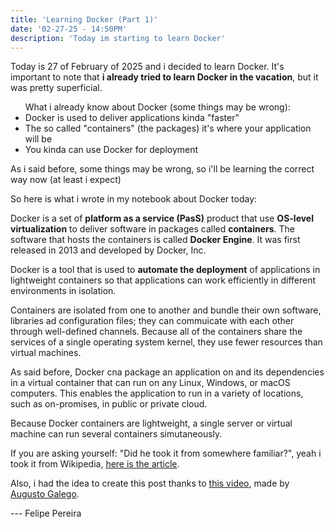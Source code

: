 ```yaml
---
title: 'Learning Docker (Part 1)'
date: '02-27-25 - 14:50PM'
description: 'Today im starting to learn Docker'
---
```


<p>Today is 27 of February of 2025 and i decided to learn Docker. It's important
to note that <b>i already tried to learn Docker in the vacation</b>, but it was
pretty superficial.</p>

<ul>What i already know about Docker (some things may be wrong):
    <li>Docker is used to deliver applications kinda "faster"</li>
    <li>The so called "containers" (the packages) it's where your application will be</li>
    <li>You kinda can use Docker for deployment</li>
</ul>

<p>As i said before, some things may be wrong, so i'll be learning the correct way now (at least i expect)</p>

<p>So here is what i wrote in my notebook about Docker today:</p>

<p>Docker is a set of <b>platform as a service (PasS)</b> product that use <b>OS-level virtualization</b> to deliver software in packages called <b>containers</b>. The software that hosts the containers is called <b>Docker Engine</b>. It was first released in 2013 and developed by Docker, Inc.</p>

<p>Docker is a tool that is used to <b>automate the deployment</b> of applications in lightweight containers so that applications can work efficiently in different environments in isolation.</p>

<p>Containers are isolated from one to another and bundle their own software, libraries ad configuration files; they can commuicate with each other through well-defined channels. Because all of the containers share the services of a single operating system kernel, they use fewer resources than virtual machines.</p>

<p>As said before, Docker cna package an application on and its dependencies in a virtual container that can run on any Linux, Windows, or macOS computers. This enables the application to run in a variety of locations, such as on-promises, in public or private cloud.</p>

<p>Because Docker containers are lightweight, a single server or virtual machine can run several containers simutaneously.</p>

<p>If you are asking yourself: "Did he took it from somewhere familiar?", yeah i took it from Wikipedia, <a href="https://en.wikipedia.org/wiki/Docker_(software)">here is the article</a>.</p>

<p>Also, i had the idea to create this post thanks to <a href="https://youtu.be/LGpJuDUaHXY?si=7EXCGJBy5Gi2Wwkj">this video</a>, made by <a href="https://www.youtube.com/@GutoGalego">Augusto Galego</a>.</p>

<p>--- Felipe Pereira</p>